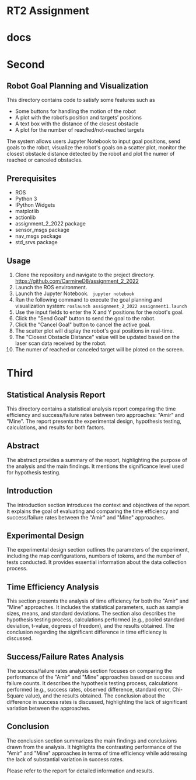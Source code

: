 # RT2 Assignment
# docs
# Second
## Robot Goal Planning and Visualization
This directory contains code to satisfy some features such as
-  Some buttons for handling the motion of the robot
-  A plot with the robot’s position and targets’ positions
-  A text box with the distance of the closest obstacle
-  A plot for the number of reached/not-reached targets

The system allows users Jupyter Notebook to input goal positions, send goals to the robot, visualize the robot's goals on a scatter plot, monitor the closest obstacle distance detected by the robot and plot the numer of reached or canceled obstacles.

## Prerequisites

- ROS 
- Python 3
- IPython Widgets
- matplotlib
- actionlib
- assignment_2_2022 package
- sensor_msgs package
- nav_msgs package
- std_srvs package

## Usage

1. Clone the repository and navigate to the project directory.
     https://github.com/CarmineD8/assignment_2_2022 
3. Launch the ROS environment.
4. Launch the Jupyter Notebook.
     ``` jupyter notebook```
6. Run the following command to execute the goal planning and visualization system:
     ```roslaunch assignment_2_2022 assignment1.launch ```
6. Use the input fields to enter the X and Y positions for the robot's goal.
7. Click the "Send Goal" button to send the goal to the robot.
8. Click the "Cancel Goal" button to cancel the active goal.
9. The scatter plot will display the robot's goal positions in real-time.
10. The "Closest Obstacle Distance" value will be updated based on the laser scan data received by the robot.
11. The numer of reached or canceled target will be ploted on the screen.



# Third
## Statistical Analysis Report

This directory contains a statistical analysis report comparing the time efficiency and success/failure rates between two approaches: "Amir" and "Mine". The report presents the experimental design, hypothesis testing, calculations, and results for both factors.

## Abstract

The abstract provides a summary of the report, highlighting the purpose of the analysis and the main findings. It mentions the significance level used for hypothesis testing.

## Introduction

The introduction section introduces the context and objectives of the report. It explains the goal of evaluating and comparing the time efficiency and success/failure rates between the "Amir" and "Mine" approaches.

## Experimental Design

The experimental design section outlines the parameters of the experiment, including the map configurations, numbers of tokens, and the number of tests conducted. It provides essential information about the data collection process.

## Time Efficiency Analysis

This section presents the analysis of time efficiency for both the "Amir" and "Mine" approaches. It includes the statistical parameters, such as sample sizes, means, and standard deviations. The section also describes the hypothesis testing process, calculations performed (e.g., pooled standard deviation, t-value, degrees of freedom), and the results obtained. The conclusion regarding the significant difference in time efficiency is discussed.

## Success/Failure Rates Analysis

The success/failure rates analysis section focuses on comparing the performance of the "Amir" and "Mine" approaches based on success and failure counts. It describes the hypothesis testing process, calculations performed (e.g., success rates, observed difference, standard error, Chi-Square value), and the results obtained. The conclusion about the difference in success rates is discussed, highlighting the lack of significant variation between the approaches.

## Conclusion

The conclusion section summarizes the main findings and conclusions drawn from the analysis. It highlights the contrasting performance of the "Amir" and "Mine" approaches in terms of time efficiency while addressing the lack of substantial variation in success rates.

Please refer to the report for detailed information and results.


